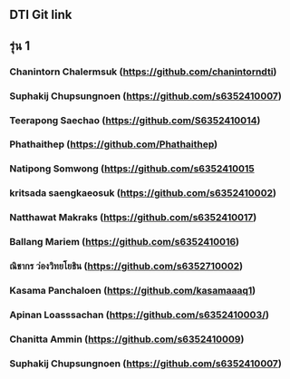 ## DTI Git link

## รุ่น 1 

### Chanintorn Chalermsuk (https://github.com/chanintorndti)
### Suphakij Chupsungnoen (https://github.com/s6352410007)
### Teerapong Saechao (https://github.com/S6352410014)
### Phathaithep (https://github.com/Phathaithep)
### Natipong Somwong (https://github.com/s6352410015
### kritsada saengkaeosuk (https://github.com/s6352410002)
### Natthawat Makraks (https://github.com/s6352410017)
### Ballang Mariem (https://github.com/s6352410016)
### ณิชากร ว่องวิทยโยธิน (https://github.com/s6352710002)
### Kasama Panchaloen (https://github.com/kasamaaaq1)
### Apinan Loasssachan (https://github.com/s6352410003/)
### Chanitta Ammin (https://github.com/s6352410009)
### Suphakij Chupsungnoen (https://github.com/s6352410007)



